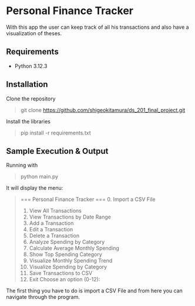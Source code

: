 # Personal Finance Tracker
With this app the user can keep track of all his transactions 
and also have a visualization of theses.

## Requirements

* Python 3.12.3

## Installation

Clone the repository
> git clone https://github.com/shigeokitamura/ds_201_final_project.git

Install the libraries 
> pip install -r requirements.txt

## Sample Execution & Output

Running with 
> python main.py

It will display the menu:

> === Personal Finance Tracker ===
> 0. Import a CSV File
> 1. View All Transactions
> 2. View Transactions by Date Range
> 3. Add a Transaction
> 4. Edit a Transaction
> 5. Delete a Transaction
> 6. Analyze Spending by Category
> 7. Calculate Average Monthly Spending
> 8. Show Top Spending Category
> 9. Visualize Monthly Spending Trend
> 10. Visualize Spending by Category
> 11. Save Transactions to CSV
> 12. Exit
> Choose an option (0-12):

The first thing you have to do is import a CSV File and 
from here you can navigate through the program.